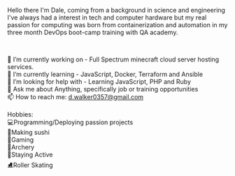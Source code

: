 Hello there I'm Dale, coming from a background in science and engineering I've always had a interest in tech and computer hardware but my real passion for computing was born from containerization and automation in my three month DevOps boot-camp training with QA academy.

<br>

🔭 I’m currently working on - Full Spectrum minecraft cloud server hosting services.
<br>
🌱 I’m currently learning - JavaScript, Docker, Terraform and Ansible
<br>
🤔 I’m looking for help with - Learning JavaScript, PHP and Ruby
<br>
💬 Ask me about Anything, specifically job or training opportunities
<br>
📫 How to reach me: d.walker0357@gmail.com
<br>
<br>
Hobbies: 
<br>
:computer:Programming/Deploying passion projects
<br>
:sushi:Making sushi 
<br>
:space_invader:Gaming
<br>
:bow_and_arrow:Archery
<br>
:running:Staying Active
<br>
:ice_skate:Roller Skating
